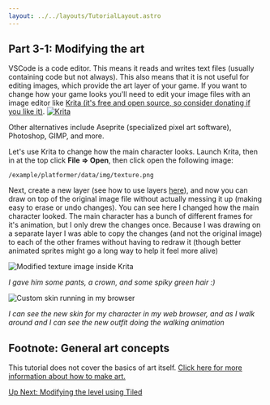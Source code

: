 ```yaml
---
layout: ../../layouts/TutorialLayout.astro
---
```

## Part 3-1: Modifying the art
VSCode is a code editor. This means it reads and writes text files (usually containing code but not always). This also means that it is not useful for editing images, which provide the art layer of your game. If you want to change how your game looks you'll need to edit your image files with an image editor like [Krita (it's free and open source, so consider donating if you like it)](https://krita.org/en/).
[![Krita](/img/tutorial/krita-logo.png)](https://krita.org/en/)

Other alternatives include Aseprite (specialized pixel art software), Photoshop, GIMP, and more.

Let's use Krita to change how the main character looks. Launch Krita, then in at the top click **File => Open**, then click open the following image:
```
/example/platformer/data/img/texture.png
```

Next, create a new layer (see how to use layers [here](https://www.youtube.com/watch?v=g2ZoQobsSWE)), and now you can draw on top of the original image file without actually messing it up (making easy to erase or undo changes). You can see here I changed how the main character looked. The main character has a bunch of different frames for it's animation, but I only drew the changes once. Because I was drawing on a separate layer I was able to copy the changes (and not the original image) to each of the other frames without having to redraw it (though better animated sprites might go a long way to help it feel more alive)

![Modified texture image inside Krita](/img/tutorial/texture-in-krita.png)

*I gave him some pants, a crown, and some spiky green hair :)*

![Custom skin running in my browser](/img/tutorial/new-skin-demo.png)

*I can see the new skin for my character in my web browser, and as I walk around and I can see the new outfit doing the walking animation*

## Footnote: General art concepts
This tutorial does not cover the basics of art itself. [Click here for more information about how to make art.](/tutorial/learn-about-art)

<a href="/tutorial/part-3-2-modifying-the-level" class="next">Up Next: Modifying the level using Tiled</a>